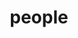 ---
layout: profiles
permalink: /people/
title: people
description: members of the lab or group
nav: true
nav_order: 1

profiles:
  # if you want to include more than one profile, just replicate the following block
  # and create one content file for each profile inside _pages/
- align: right
  image: prof_pic.jpg
  content: carl_1_Zi-Wei_Wu.md
  image_circular: false # crops the image to make it circular
- align: left
  image: prof_pic.jpg
  content: carl_2_Dan-Lu_Fei.md
  image_circular: false # crops the image to make it circular
- align: right
  image: prof_pic.jpg
  content: carl_3_Rong_Huang.md
  image_circular: false # crops the image to make it circular
- align: left
  image: prof_pic.jpg
  content: carl_4_Tian-Cheng_LIU.md
  image_circular: false # crops the image to make it circular
- align: right
  image: prof_pic.jpg
  content: carl_5_Le_Zhou.md
  image_circular: false # crops the image to make it circular
- align: left
  image: prof_pic.jpg
  content: carl_6_Yu-Fan_Li.md
  image_circular: false # crops the image to make it circular
- align: right
  image: prof_pic.jpg
  content: carl_7_Rem_Run-Gu_Lin.md
  image_circular: false # crops the image to make it circular
- align: left
  image: prof_pic.jpg
  content: carl_8_Zhijing_SHAO.md
  image_circular: false # crops the image to make it circular
- align: right
  image: prof_pic.jpg
  content: carl_9_You_Wang.md
  image_circular: false # crops the image to make it circular
- align: left
  image: prof_pic.jpg
  content: carl_10_Yu-Ao_Wang.md
  image_circular: false # crops the image to make it circular
- align: right
  image: prof_pic.jpg
  content: carl_11_Tian-Yu_Lin.md
  image_circular: false # crops the image to make it circular
- align: left
  image: prof_pic.jpg
  content: carl_12_Jia-Qi_Shi.md
  image_circular: false # crops the image to make it circular
- align: right
  image: prof_pic.jpg
  content: carl_13_Hai-Chuan_Lin.md
  image_circular: false # crops the image to make it circular
- align: left
  image: prof_pic.jpg
  content: carl_14_Griffin_Ming-Xuan_Chen.md
  image_circular: false # crops the image to make it circular

profiles_old:
  # if you want to include more than one profile, just replicate the following block
  # and create one content file for each profile inside _pages/
  # - align: right
  #   image: prof_pic.jpg
  #   content: about_einstein.md
  #   image_circular: false # crops the image to make it circular
  #   more_info: >
  #     <p>555 your office number</p>
  #     <p>123 your address street</p>
  #     <p>Your City, State 12345</p>
  # - align: left
  #   image: prof_pic.jpg
  #   content: about_einstein.md
  #   image_circular: false # crops the image to make it circular
  #   more_info: >
  #     <p>555 your office number</p>
  #     <p>123 your address street</p>
  #     <p>Your City, State 12345</p>
---
